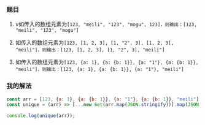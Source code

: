### 题目
1. v如传入的数组元素为`[123, "meili", "123", "mogu", 123]，则输出：[123, "meili", "123", "mogu"]`

2. 如传入的数组元素为`[123, [1, 2, 3], [1, "2", 3], [1, 2, 3], "meili"]，则输出：[123, [1, 2, 3], [1, "2", 3], "meili"]`

3. 如传入的数组元素为`[123, {a: 1}, {a: {b: 1}}, {a: "1"}, {a: {b: 1}}, "meili"]，则输出：[123, {a: 1}, {a: {b: 1}}, {a: "1"}, "meili"]`

### 我的解法
```javascript
const arr = [123, {a: 1}, {a: {b: 1}}, {a: "1"}, {a: {b: 1}}, "meili"];
const unique = (arr) => [...new Set(arr.map(JSON.stringify))].map(JSON.parse)

console.log(unique(arr));
```